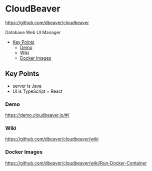 # CloudBeaver

<https://github.com/dbeaver/cloudbeaver>

Database Web UI Manager

<!-- INDEX_START -->
- [Key Points](#key-points)
  - [Demo](#demo)
  - [Wiki](#wiki)
  - [Docker Images](#docker-images)
<!-- INDEX_END -->

## Key Points

- server is Java
- UI is TypeScript + React

### Demo

https://demo.cloudbeaver.io/#/

### Wiki

https://github.com/dbeaver/cloudbeaver/wiki

### Docker Images

https://github.com/dbeaver/cloudbeaver/wiki/Run-Docker-Container
